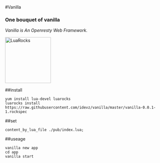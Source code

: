 #Vanilla
### One bouquet of vanilla
*Vanilla is An Openresty Web Framework.*
<p><a href="http://idevz.github.io/vanilla/"><img border="0" src="https://avatars1.githubusercontent.com/u/2113827?v=3&s=460" alt="LuaRocks" width="150px"></a></p>

##install
```
yum install lua-devel luarocks
luarocks install https://raw.githubusercontent.com/idevz/vanilla/master/vanilla-0.0.1-1.rockspec
```

##set
```
content_by_lua_file ./pub/index.lua;
```

##useage
```
vanilla new app
cd app
vanilla start
```